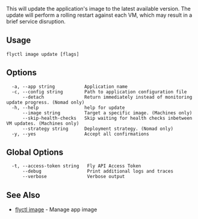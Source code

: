 This will update the application's image to the latest available version.
The update will perform a rolling restart against each VM, which may result in a brief service disruption.

## Usage
~~~
flyctl image update [flags]
~~~

## Options

~~~
  -a, --app string           Application name
  -c, --config string        Path to application configuration file
      --detach               Return immediately instead of monitoring update progress. (Nomad only)
  -h, --help                 help for update
      --image string         Target a specific image. (Machines only)
      --skip-health-checks   Skip waiting for health checks inbetween VM updates. (Machines only)
      --strategy string      Deployment strategy. (Nomad only)
  -y, --yes                  Accept all confirmations
~~~

## Global Options

~~~
  -t, --access-token string   Fly API Access Token
      --debug                 Print additional logs and traces
      --verbose               Verbose output
~~~

## See Also

* [flyctl image](/docs/flyctl/image/)	 - Manage app image

